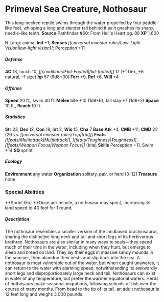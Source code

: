 ﻿---
cssclass: [monsters]
title1: Primeval Sea Creature, Nothosaur
desc_short: This long-necked reptile swims through the water propelled by four paddle-like
  feet, whipping a long and slender tail behind it as it gnashes its sharp, needle-like
  teeth.
title2: Nothosaur
CR: 5
sources:
- name: "Pathfinder #60: From Hell's Heart"
  page: 88
  link: http://paizo.com/pathfinder/adventurePath/skullAndShackles/v5748btpy8moi
XP: 1600
alignment: N
size: Large
type: animal
initiative:
  bonus: 1
senses:
  low-light vision: true
AC:
  AC: 18
  touch: 10
  flat_footed: 17
  components:
    dex: 1
    natural: 8
    size: -1
HP:
  HP: 57
  long: 6d8+30
saves:
  fort: 9
  ref: 6
  will: 4
speeds:
  base: 20
  swim: 40
attacks:
  melee:
  - - text: bite +10 (1d8+6)
      entries:
      - - damage: 1d8+6
      attack: bite
      bonus:
      - 10
    - text: tail slap +7 (1d8+3)
      entries:
      - - damage: 1d8+3
      attack: tail slap
      bonus:
      - 7
space: 10
reach: 10
ability_scores:
  STR: 23
  DEX: 12
  CON: 18
  INT: 2
  WIS: 15
  CHA: 7
BAB: 4
CMB: 11
CMD: 22
CMD_other: 26 vs. trip
feats:
- name: Multiattack
- name: Toughness
- name: Weapon Focus (bite)
skills:
  Perception: 11
  Swim: 14
special_qualities:
- sprint
ecology:
  environment: any water
  organization: solitary, pair, or herd (3-12)
  treasure_type: none
special_abilities:
  Sprint (Ex): Once per minute, a nothosaur may sprint, increasing its land speed
    to 40 feet for 1 round.
desc_long: The nothosaur resembles a smaller version of the landbased brachiosaurus,
  sharing the distinctive long neck and tail and short legs of its herbivorous brethren.
  Nothosaurs are also similar in many ways to seals-they spend much of their time
  in the water, including when they hunt, but emerge to sleep and breed on land. They
  lay their eggs in massive sandy mounds in the summer, then abandon their nests and
  slip back into the sea. A nothosaur is most vulnerable out of the water, but when
  caught unawares, it can return to the water with alarming speed, notwithstanding
  its awkwardly short legs and disproportionately large neck and tail. Nothosaurs
  can exist in water of any temperature, but prefer the warmer equatorial waters.
  Herds of nothosaurs make seasonal migrations, following schools of fish over the
  course of many months. From head to the tip of its tail, an adult nothosaur is 12
  feet long and weighs 3,000 pounds.

---

# Primeval Sea Creature, Nothosaur
This long-necked reptile swims through the water propelled by four paddle-like feet, whipping a long and slender tail behind it as it gnashes its sharp, needle-like teeth.
**Source** Pathfinder #60: From Hell's Heart pg. 88
**XP** 1,600

N Large animal
**Init** +1; **Senses** _[[universal monster rules/Low-Light Vision|low-light vision]]_; Perception +11

##### Defense

**AC** 18, touch 10, _[[conditions/Flat-Footed|flat-footed]]_ 17 (+1 Dex, +8 natural, –1 size)
**hp** 57 (6d8+30)
**Fort** +9, **Ref** +6, **Will** +4

##### Offense
**Speed** 20 ft., swim 40 ft.
**Melee** bite +10 (1d8+6), tail slap +7 (1d8+3)
**Space** 10 ft., **Reach** 10 ft.

##### Statistics
**Str** 23, **Dex** 12, **Con** 18, **Int** 2, **Wis** 15, **Cha** 7
**Base Atk** +4; **CMB** +11; **CMD** 22 (26 vs. _[[universal monster rules/Trip|trip]]_)
**Feats** _[[feats/Multiattack|Multiattack]]_, _[[feats/Toughness|Toughness]]_, _[[feats/Weapon Focus|Weapon Focus]]_ (bite)
**Skills** Perception +11, Swim +14
**SQ** sprint

##### Ecology

**Environment** any water
**Organization** solitary, pair, or herd (3–12)
**Treasure** none

### Special Abilities
**Sprint (Ex) **Once per minute, a nothosaur may sprint, increasing its land speed to 40 feet for 1 round.

##### Description

The nothosaur resembles a smaller version of the landbased brachiosaurus, sharing the distinctive long neck and tail and short legs of its herbivorous brethren. Nothosaurs are also similar in many ways to seals—they spend much of their time in the water, including when they hunt, but emerge to sleep and breed on land. They lay their eggs in massive sandy mounds in the summer, then abandon their nests and slip back into the sea. A nothosaur is most vulnerable out of the water, but when caught unawares, it can return to the water with alarming speed, notwithstanding its awkwardly short legs and disproportionately large neck and tail. Nothosaurs can exist in water of any temperature, but prefer the warmer equatorial waters. Herds of nothosaurs make seasonal migrations, following schools of fish over the course of many months. From head to the tip of its tail, an adult nothosaur is 12 feet long and weighs 3,000 pounds.